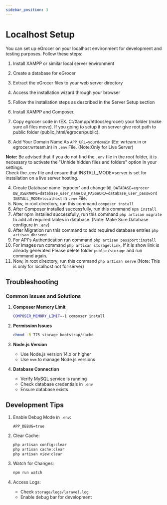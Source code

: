 ```yaml
---
sidebar_position: 3
---
```


# Localhost Setup

You can set up eGrocer on your localhost environment for development and testing purposes. Follow these steps:

1. Install XAMPP or similar local server environment
2. Create a database for eGrocer
3. Extract the eGrocer files to your web server directory
4. Access the installation wizard through your browser
5. Follow the installation steps as described in the Server Setup section

6. Install XAMPP and Composer.
7. Copy egrocer code in (EX. C:/Xampp/htdocs/egrocer) your folder (make sure all files move). If you going to setup it on server give root path to public folder (public_html/egrocer/public).
8. Add Your Domain Name As `APP_URL=yourdomain` (Ex: wrteam.in or egrocer.wrteam.in) in `.env` File. (Note:Only for Live Server)

**Note:** Be advised that if you do not find the `.env` file in the root folder, it is necessary to activate the "Unhide hidden files and folders" option in your settings.  
Check the .env file and ensure that INSTALL_MODE=server is set for installation on a live server hosting.

4. Create Database name 'egrocer' and change `DB_DATABASE=egrocer` `DB_USERNAME=database_user_name` `DB_PASSWORD=database_user_password` `INSTALL_MODE=localhost` in `.env` File.
5. Now, in root directory, run this command `composer install`
6. After Composer installed successfully, run this command `npm install`
7. After npm installed successfully, run this command `php artisan migrate` to add all required tables in database. (Note: Make Sure Database configure in `.env`)
8. After Migration run this command to add required database entries `php artisan db:seed`
9. For API's Authentication run command `php artisan passport:install`
10. For Images run command `php artisan storage:link`, If it is show link is already generated Please delete folder `public/storage` and run command again.
11. Now, in root directory, run this command `php artisan serve` (Note: This is only for localhost not for server)

## Troubleshooting

### Common Issues and Solutions

1. **Composer Memory Limit**

   ```bash
   COMPOSER_MEMORY_LIMIT=-1 composer install
   ```

2. **Permission Issues**

   ```bash
   chmod -R 775 storage bootstrap/cache
   ```

3. **Node.js Version**

   - Use Node.js version 14.x or higher
   - Use `nvm` to manage Node.js versions

4. **Database Connection**
   - Verify MySQL service is running
   - Check database credentials in `.env`
   - Ensure database exists

## Development Tips

1. Enable Debug Mode in `.env`:

   ```env
   APP_DEBUG=true
   ```

2. Clear Cache:

   ```bash
   php artisan config:clear
   php artisan cache:clear
   php artisan view:clear
   ```

3. Watch for Changes:

   ```bash
   npm run watch
   ```

4. Access Logs:
   - Check `storage/logs/laravel.log`
   - Enable debug bar for development
